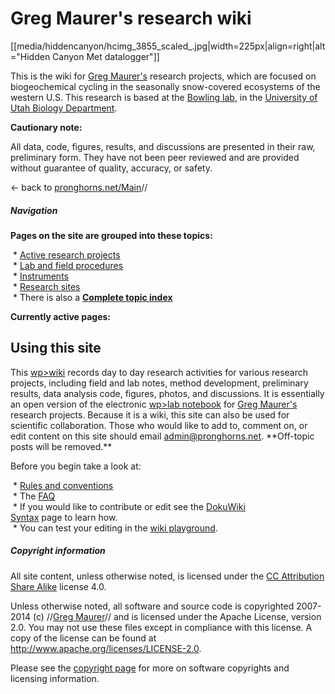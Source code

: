 # Greg Maurer's research wiki

[[media/hiddencanyon/hcimg_3855_scaled_.jpg|width=225px|align=right|alt="Hidden Canyon Met datalogger"]]

This is the wiki for [Greg
Maurer's](http://pronghorns.net/about.html) research
projects, which are focused on biogeochemical cycling in the seasonally
snow-covered ecosystems of the western U.S. This research is based at
the [Bowling lab](http://bioweb.biology.utah.edu/bowling/),
in the [University of Utah Biology
Department](http://www.biology.utah.edu).

**Cautionary note:**

All data, code, figures, results, and discussions are presented in their
raw, preliminary form. They have not been peer reviewed and are provided
without guarantee of quality, accuracy, or safety.

<- back to [pronghorns.net/Main](http://pronghorns.net/)//

##### Navigation

**Pages on the site are grouped into these topics:**

 * [Active research projects](topicindex#Active_research_projects)\
 * [Lab and field
procedures](topicindex#Procedures )\
 * [Instruments](topicindex#Instruments)\
 * [Research sites](topicindex#Research_sites)\
 * There is also a **[Complete topic index](topicindex)**

**Currently active pages:**

## Using this site

This [wp&gt;wiki](wp>wiki "wikilink") records day to day research
activities for various research projects, including field and lab notes,
method development, preliminary results, data analysis code, figures,
photos, and discussions. It is essentially an open version of the
electronic [wp&gt;lab notebook](wp>lab_notebook "wikilink") for [Greg
Maurer's](http://pronghorns.net/about.html "wikilink") research
projects. Because it is a wiki, this site can also be used for
scientific collaboration. Those who would like to add to, comment on, or
edit content on this site should email <admin@pronghorns.net>.
\*\*Off-topic posts will be removed.\*\*

Before you begin take a look at:

 * [Rules and conventions](wiki:standards "wikilink")\
 * The [FAQ](faq "wikilink")\
 * If you would like to contribute or edit see the [DokuWiki
Syntax](wiki:syntax "wikilink") page to learn how.\
 * You can test your editing in the [wiki playground](playground:playground "wikilink").

##### Copyright information

All site content, unless otherwise noted, is licensed under the [CC
Attribution Share
Alike](http://creativecommons.org/licenses/by-sa/4.0 "wikilink") license
4.0.

Unless otherwise noted, all software and source code is copyrighted
2007-2014 (c) //[Greg Maurer](greg@pronghorns.net "wikilink")// and is
licensed under the Apache License, version 2.0. You may not use these
files except in compliance with this license. A copy of the license can
be found at <http://www.apache.org/licenses/LICENSE-2.0>.

Please see the [copyright page](wiki:copyright "wikilink") for more on
software copyrights and licensing information.
